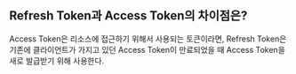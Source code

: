## Refresh Token과 Access Token의 차이점은? 

Access Token은 리소스에 접근하기 위해서 사용되는 토큰이라면, 
Refresh Token은 기존에 클라이언트가 가지고 있던 Access Token이 만료되었을 때 Access Token을 새로 발급받기 위해 사용한다. 
